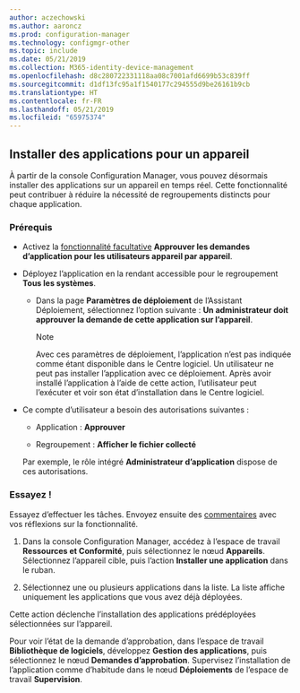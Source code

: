 ```yaml
---
author: aczechowski
ms.author: aaroncz
ms.prod: configuration-manager
ms.technology: configmgr-other
ms.topic: include
ms.date: 05/21/2019
ms.collection: M365-identity-device-management
ms.openlocfilehash: d8c280722331118aa08c7001afd6699b53c839ff
ms.sourcegitcommit: d1df13fc95a1f1540177c294555d9be26161b9cb
ms.translationtype: HT
ms.contentlocale: fr-FR
ms.lasthandoff: 05/21/2019
ms.locfileid: "65975374"
---
```

## <a name="bkmk_device-app"></a> Installer des applications pour un appareil

<!--4402180-->

À partir de la console Configuration Manager, vous pouvez désormais installer des applications sur un appareil en temps réel. Cette fonctionnalité peut contribuer à réduire la nécessité de regroupements distincts pour chaque application.

### <a name="prerequisites"></a>Prérequis

- Activez la [fonctionnalité facultative](/sccm/core/servers/manage/install-in-console-updates#bkmk_options) **Approuver les demandes d’application pour les utilisateurs appareil par appareil**.  

- Déployez l’application en la rendant accessible pour le regroupement **Tous les systèmes**.  

    - Dans la page **Paramètres de déploiement** de l’Assistant Déploiement, sélectionnez l’option suivante : **Un administrateur doit approuver la demande de cette application sur l’appareil**.  

        > [!Note]  
        > Avec ces paramètres de déploiement, l’application n’est pas indiquée comme étant disponible dans le Centre logiciel. Un utilisateur ne peut pas installer l’application avec ce déploiement. Après avoir installé l’application à l’aide de cette action, l’utilisateur peut l’exécuter et voir son état d’installation dans le Centre logiciel.

- Ce compte d’utilisateur a besoin des autorisations suivantes :

    - Application : **Approuver**

    - Regroupement : **Afficher le fichier collecté**

    Par exemple, le rôle intégré **Administrateur d’application** dispose de ces autorisations.

### <a name="try-it-out"></a>Essayez !

Essayez d’effectuer les tâches. Envoyez ensuite des [commentaires](/sccm/core/understand/find-help#product-feedback) avec vos réflexions sur la fonctionnalité.

1. Dans la console Configuration Manager, accédez à l’espace de travail **Ressources et Conformité**, puis sélectionnez le nœud **Appareils**. Sélectionnez l’appareil cible, puis l’action **Installer une application** dans le ruban.

1. Sélectionnez une ou plusieurs applications dans la liste. La liste affiche uniquement les applications que vous avez déjà déployées.

Cette action déclenche l’installation des applications prédéployées sélectionnées sur l’appareil.

Pour voir l’état de la demande d’approbation, dans l’espace de travail **Bibliothèque de logiciels**, développez **Gestion des applications**, puis sélectionnez le nœud **Demandes d’approbation**. Supervisez l’installation de l’application comme d’habitude dans le nœud **Déploiements** de l’espace de travail **Supervision**.
